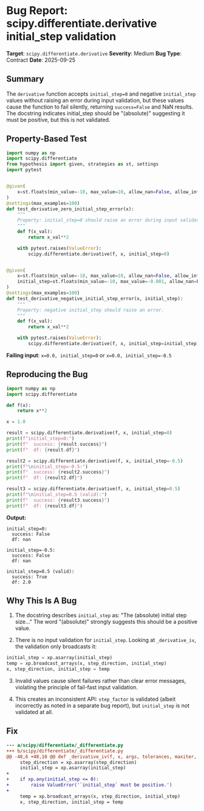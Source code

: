# Bug Report: scipy.differentiate.derivative initial_step validation

**Target**: `scipy.differentiate.derivative`
**Severity**: Medium
**Bug Type**: Contract
**Date**: 2025-09-25

## Summary

The `derivative` function accepts `initial_step=0` and negative `initial_step` values without raising an error during input validation, but these values cause the function to fail silently, returning `success=False` and NaN results. The docstring indicates initial_step should be "(absolute)" suggesting it must be positive, but this is not validated.

## Property-Based Test

```python
import numpy as np
import scipy.differentiate
from hypothesis import given, strategies as st, settings
import pytest


@given(
    x=st.floats(min_value=-10, max_value=10, allow_nan=False, allow_infinity=False)
)
@settings(max_examples=100)
def test_derivative_zero_initial_step_error(x):
    """
    Property: initial_step=0 should raise an error during input validation.
    """
    def f(x_val):
        return x_val**2

    with pytest.raises(ValueError):
        scipy.differentiate.derivative(f, x, initial_step=0)


@given(
    x=st.floats(min_value=-10, max_value=10, allow_nan=False, allow_infinity=False),
    initial_step=st.floats(min_value=-10, max_value=-0.001, allow_nan=False, allow_infinity=False)
)
@settings(max_examples=100)
def test_derivative_negative_initial_step_error(x, initial_step):
    """
    Property: negative initial_step should raise an error.
    """
    def f(x_val):
        return x_val**2

    with pytest.raises(ValueError):
        scipy.differentiate.derivative(f, x, initial_step=initial_step)
```

**Failing input**: `x=0.0, initial_step=0` or `x=0.0, initial_step=-0.5`

## Reproducing the Bug

```python
import numpy as np
import scipy.differentiate

def f(x):
    return x**2

x = 1.0

result = scipy.differentiate.derivative(f, x, initial_step=0)
print(f"initial_step=0:")
print(f"  success: {result.success}")
print(f"  df: {result.df}")

result2 = scipy.differentiate.derivative(f, x, initial_step=-0.5)
print(f"\ninitial_step=-0.5:")
print(f"  success: {result2.success}")
print(f"  df: {result2.df}")

result3 = scipy.differentiate.derivative(f, x, initial_step=0.5)
print(f"\ninitial_step=0.5 (valid):")
print(f"  success: {result3.success}")
print(f"  df: {result3.df}")
```

**Output:**
```
initial_step=0:
  success: False
  df: nan

initial_step=-0.5:
  success: False
  df: nan

initial_step=0.5 (valid):
  success: True
  df: 2.0
```

## Why This Is A Bug

1. The docstring describes `initial_step` as: "The (absolute) initial step size..." The word "(absolute)" strongly suggests this should be a positive value.

2. There is no input validation for `initial_step`. Looking at `_derivative_iv`, the validation only broadcasts it:
```python
initial_step = xp.asarray(initial_step)
temp = xp.broadcast_arrays(x, step_direction, initial_step)
x, step_direction, initial_step = temp
```

3. Invalid values cause silent failures rather than clear error messages, violating the principle of fail-fast input validation.

4. This creates an inconsistent API: `step_factor` is validated (albeit incorrectly as noted in a separate bug report), but `initial_step` is not validated at all.

## Fix

```diff
--- a/scipy/differentiate/_differentiate.py
+++ b/scipy/differentiate/_differentiate.py
@@ -48,6 +48,10 @@ def _derivative_iv(f, x, args, tolerances, maxiter, order, initial_step,
     step_direction = xp.asarray(step_direction)
     initial_step = xp.asarray(initial_step)
+
+    if xp.any(initial_step <= 0):
+        raise ValueError('`initial_step` must be positive.')
+
     temp = xp.broadcast_arrays(x, step_direction, initial_step)
     x, step_direction, initial_step = temp
```